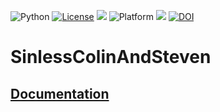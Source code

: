 <img alt="Python" src="https://img.shields.io/badge/python-3.9-blue"> <a href="https://github.com/foleycolin00/SinlessColinAndSteven/blob/main/LICENSE.md"><img 
alt="License" src="https://img.shields.io/badge/license-unlicense-red"></a> <img 
src="https://img.shields.io/badge/purpose-ai%20,%20se-blueviolet"> <img 
alt="Platform" src="https://img.shields.io/badge/platform-osx%20,%20linux-lightgrey"> <a 
href="https://github.com/foleycolin00/SinlessColinAndSteven/actions"><img src="https://github.com/foleycolin00/SinlessColinAndSteven/actions/workflows/unit-tests.yml/badge.svg"></a>
<a href="https://zenodo.org/badge/latestdoi/397731523"><img src="https://zenodo.org/badge/397731523.svg" alt="DOI"></a>

# SinlessColinAndSteven

## <a href="https://htmlpreview.github.io/?https://github.com/foleycolin00/SinlessColinAndSteven/blob/main/docs/index.html">Documentation</a>
